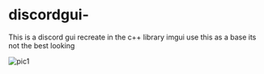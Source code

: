 # discordgui-
This is a discord gui recreate in the c++ library imgui use this as a base its not the best looking 

![pic1](https://findyourlo.li/u/9cndx0EqKZ3JBH7NLM2w.png)
